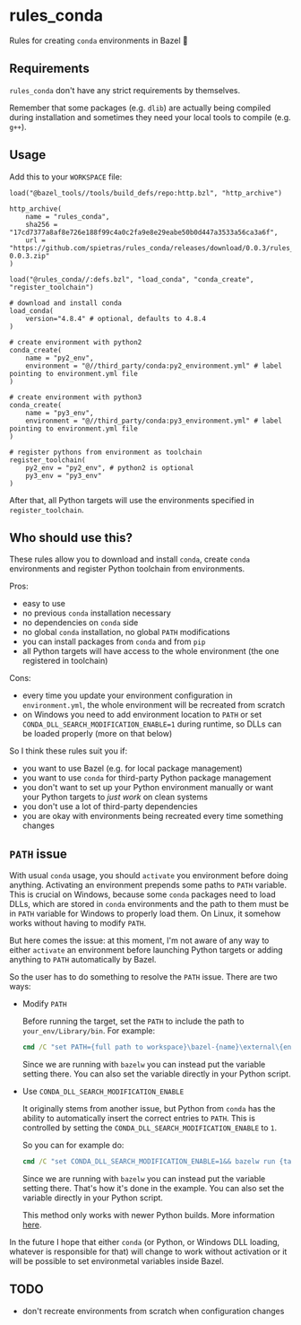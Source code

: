 # rules_conda

Rules for creating ```conda``` environments in Bazel :green_heart:

## Requirements

```rules_conda``` don't have any strict requirements by themselves.

Remember that some packages (e.g. ```dlib```) are actually being compiled during installation and sometimes they need your local tools to compile (e.g. ```g++```).

## Usage

Add this to your ```WORKSPACE``` file:

```Starlark
load("@bazel_tools//tools/build_defs/repo:http.bzl", "http_archive")

http_archive(
    name = "rules_conda",
    sha256 = "17cd7377a8af8e726e188f99c4a0c2fa9e8e29eabe50b0d447a3533a56ca3a6f",
    url = "https://github.com/spietras/rules_conda/releases/download/0.0.3/rules_conda-0.0.3.zip"
)

load("@rules_conda//:defs.bzl", "load_conda", "conda_create", "register_toolchain")

# download and install conda
load_conda(
    version="4.8.4" # optional, defaults to 4.8.4
)

# create environment with python2
conda_create(
    name = "py2_env",
    environment = "@//third_party/conda:py2_environment.yml" # label pointing to environment.yml file
)

# create environment with python3
conda_create(
    name = "py3_env",
    environment = "@//third_party/conda:py3_environment.yml" # label pointing to environment.yml file
)

# register pythons from environment as toolchain
register_toolchain(
    py2_env = "py2_env", # python2 is optional
    py3_env = "py3_env"
)
```

After that, all Python targets will use the environments specified in ```register_toolchain```.

## Who should use this?

These rules allow you to download and install ```conda```, create ```conda``` environments and register Python toolchain from environments.

Pros:
- easy to use
- no previous ```conda``` installation necessary
- no dependencies on ```conda``` side
- no global ```conda``` installation, no global ```PATH``` modifications
- you can install packages from ```conda``` and from ```pip```
- all Python targets will have access to the whole environment (the one registered in toolchain)

Cons:
- every time you update your environment configuration in ```environment.yml```, the whole environment will be recreated from scratch
- on Windows you need to add environment location to ```PATH``` or set ```CONDA_DLL_SEARCH_MODIFICATION_ENABLE=1``` during runtime, so DLLs can be loaded properly (more on that below) 

So I think these rules suit you if:
- you want to use Bazel (e.g. for local package management)
- you want to use ```conda``` for third-party Python package management
- you don't want to set up your Python environment manually or want your Python targets to _just work_ on clean systems
- you don't use a lot of third-party dependencies
- you are okay with environments being recreated every time something changes

## ```PATH``` issue

With usual ```conda``` usage, you should ```activate``` you environment before doing anything. Activating an environment prepends some paths to ```PATH``` variable. This is crucial on Windows, because some ```conda``` packages need to load DLLs, which are stored in ```conda``` environments and the path to them must be in ```PATH``` variable for Windows to properly load them. On Linux, it somehow works without having to modify ```PATH```.

But here comes the issue: at this moment, I'm not aware of any way to either ```activate``` an environment before launching Python targets or adding anything to ```PATH``` automatically by Bazel.

So the user has to do something to resolve the ```PATH``` issue. There are two ways:

- Modify ```PATH```

	Before running the target, set the ```PATH``` to include the path to ```your_env/Library/bin```. For example:

	```cmd
	cmd /C "set PATH={full path to workspace}\bazel-{name}\external\{env_name}\{env_name}\Library\bin;%PATH%&& bazelw run {target}"
	```

	Since we are running with ```bazelw``` you can instead put the variable setting there. You can also set the variable directly in your Python script.

- Use ```CONDA_DLL_SEARCH_MODIFICATION_ENABLE```

	It originally stems from another issue, but Python from ```conda``` has the ability to automatically insert the correct entries to ```PATH```. This is controlled by setting the ```CONDA_DLL_SEARCH_MODIFICATION_ENABLE``` to ```1```.

	So you can for example do:

	```cmd
	cmd /C "set CONDA_DLL_SEARCH_MODIFICATION_ENABLE=1&& bazelw run {target}"
	```

	Since we are running with ```bazelw``` you can instead put the variable setting there. That's how it's done in the example. You can also set the variable directly in your Python script.

	This method only works with newer Python builds. More information [here](https://docs.conda.io/projects/conda/en/latest/user-guide/troubleshooting.html#mkl-library).

In the future I hope that either ```conda``` (or Python, or Windows DLL loading, whatever is responsible for that) will change to work without activation or it will be possible to set environmetal variables inside Bazel.

## TODO

- don't recreate environments from scratch when configuration changes
